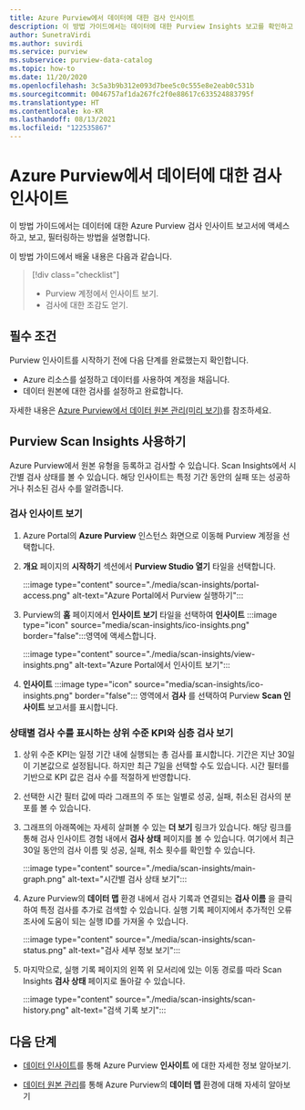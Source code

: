 ```yaml
---
title: Azure Purview에서 데이터에 대한 검사 인사이트
description: 이 방법 가이드에서는 데이터에 대한 Purview Insights 보고를 확인하고 사용하는 방법을 설명합니다.
author: SunetraVirdi
ms.author: suvirdi
ms.service: purview
ms.subservice: purview-data-catalog
ms.topic: how-to
ms.date: 11/20/2020
ms.openlocfilehash: 3c5a3b9b312e093d7bee5c0c555e8e2eab0c531b
ms.sourcegitcommit: 0046757af1da267fc2f0e88617c633524883795f
ms.translationtype: HT
ms.contentlocale: ko-KR
ms.lasthandoff: 08/13/2021
ms.locfileid: "122535867"
---
```

# <a name="scan-insights-on-your-data-in-azure-purview"></a>Azure Purview에서 데이터에 대한 검사 인사이트

이 방법 가이드에서는 데이터에 대한 Azure Purview 검사 인사이트 보고서에 액세스하고, 보고, 필터링하는 방법을 설명합니다.

이 방법 가이드에서 배울 내용은 다음과 같습니다.

> [!div class="checklist"]
> * Purview 계정에서 인사이트 보기.
> * 검사에 대한 조감도 얻기.

## <a name="prerequisites"></a>필수 조건

Purview 인사이트를 시작하기 전에 다음 단계를 완료했는지 확인합니다.

* Azure 리소스를 설정하고 데이터를 사용하여 계정을 채웁니다.
* 데이터 원본에 대한 검사를 설정하고 완료합니다.

자세한 내용은 [Azure Purview에서 데이터 원본 관리(미리 보기)](manage-data-sources.md)를 참조하세요.

## <a name="use-purview-scan-insights"></a>Purview Scan Insights 사용하기

Azure Purview에서 원본 유형을 등록하고 검사할 수 있습니다. Scan Insights에서 시간별 검사 상태를 볼 수 있습니다. 해당 인사이트는 특정 기간 동안의 실패 또는 성공하거나 취소된 검사 수를 알려줍니다.

### <a name="view-scan-insights"></a>검사 인사이트 보기

1. Azure Portal의 **Azure Purview** 인스턴스 화면으로 이동해 Purview 계정을 선택합니다.

1. **개요** 페이지의 **시작하기** 섹션에서 **Purview Studio 열기** 타일을 선택합니다.

   :::image type="content" source="./media/scan-insights/portal-access.png" alt-text="Azure Portal에서 Purview 실행하기":::

1. Purview의 **홈** 페이지에서 **인사이트 보기** 타일을 선택하여 **인사이트** :::image type="icon" source="media/scan-insights/ico-insights.png" border="false":::영역에 액세스합니다.

   :::image type="content" source="./media/scan-insights/view-insights.png" alt-text="Azure Portal에서 인사이트 보기":::

1. **인사이트** :::image type="icon" source="media/scan-insights/ico-insights.png" border="false"::: 영역에서 **검사** 를 선택하여 Purview **Scan 인사이트** 보고서를 표시합니다.

### <a name="view-high-level-kpis-to-show-count-of-scans-by-status-and-deep-dive-into-each-scan"></a>상태별 검사 수를 표시하는 상위 수준 KPI와 심층 검사 보기
 
1. 상위 수준 KPI는 일정 기간 내에 실행되는 총 검사를 표시합니다. 기간은 지난 30일이 기본값으로 설정됩니다. 하지만 최근 7일을 선택할 수도 있습니다. 시간 필터를 기반으로 KPI 값은 검사 수를 적절하게 반영합니다.


1. 선택한 시간 필터 값에 따라 그래프의 주 또는 일별로 성공, 실패, 취소된 검사의 분포를 볼 수 있습니다.

1. 그래프의 아래쪽에는 자세히 살펴볼 수 있는 **더 보기** 링크가 있습니다. 해당 링크를 통해 검사 인사이트 경험 내에서 **검사 상태** 페이지를 볼 수 있습니다. 여기에서 최근 30일 동안의 검사 이름 및 성공, 실패, 취소 횟수를 확인할 수 있습니다.

    :::image type="content" source="./media/scan-insights/main-graph.png" alt-text="시간별 검사 상태 보기":::

4. Azure Purview의 **데이터 맵** 환경 내에서 검사 기록과 연결되는 **검사 이름** 을 클릭하여 특정 검사를 추가로 검색할 수 있습니다. 실행 기록 페이지에서 추가적인 오류 조사에 도움이 되는 실행 ID를 가져올 수 있습니다.

    :::image type="content" source="./media/scan-insights/scan-status.png" alt-text="검사 세부 정보 보기":::

5. 마지막으로, 실행 기록 페이지의 왼쪽 위 모서리에 있는 이동 경로를 따라 Scan Insights **검사 상태** 페이지로 돌아갈 수 있습니다.

    :::image type="content" source="./media/scan-insights/scan-history.png" alt-text="검색 기록 보기"::: 

## <a name="next-steps"></a>다음 단계

* [데이터 인사이트](./concept-insights.md)를 통해 Azure Purview **인사이트** 에 대한 자세한 정보 알아보기.

* [데이터 원본 관리](./manage-data-sources.md)를 통해 Azure Purview의 **데이터 맵** 환경에 대해 자세히 알아보기